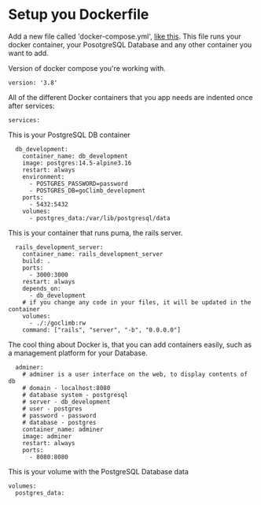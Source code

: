 # Setup you Dockerfile
Add a new file called 'docker-compose.yml', [like this](docker-compose.yml). This file runs your docker container, your PosotgreSQL Database and any other container you want to add.
<br>

Version of docker compose you're working with.
```
version: '3.8'
```
All of the different Docker containers that you app needs are indented once after services:
```
services:
```
This is your PostgreSQL DB container
```
  db_development:
    container_name: db_development
    image: postgres:14.5-alpine3.16
    restart: always
    environment:
      - POSTGRES_PASSWORD=password
      - POSTGRES_DB=goClimb_development
    ports:
      - 5432:5432
    volumes:
      - postgres_data:/var/lib/postgresql/data
```
This is your container that runs puma, the rails server.
```
  rails_development_server:
    container_name: rails_development_server
    build: .
    ports:
      - 3000:3000
    restart: always
    depends_on:
      - db_development
    # if you change any code in your files, it will be updated in the container
    volumes:
      - ./:/goclimb:rw
    command: ["rails", "server", "-b", "0.0.0.0"]
```
The cool thing about Docker is, that you can add containers easily, such as a management platform for your Database.
```
  adminer:
    # adminer is a user interface on the web, to display contents of db
    # domain - localhost:8080
    # database system - postgresql
    # server - db_development
    # user - postgres
    # password - password
    # database - postgres
    container_name: adminer
    image: adminer
    restart: always
    ports:
      - 8080:8080
```
This is your volume with the PostgreSQL Database data
```
volumes:
  postgres_data:
```
